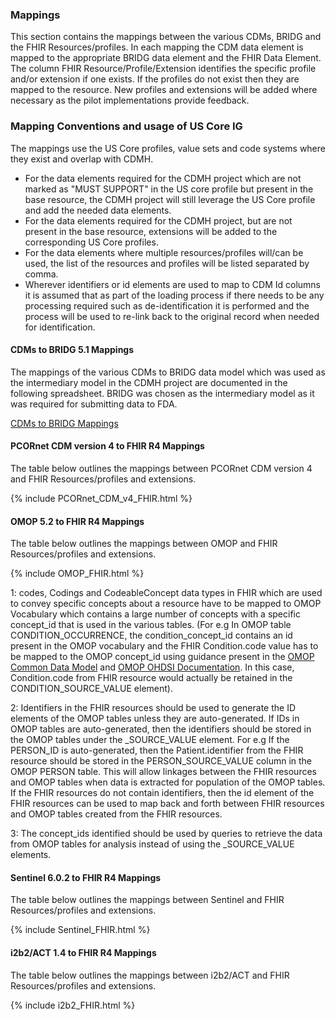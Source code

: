 ### Mappings

This section contains the mappings between the various CDMs, BRIDG and the FHIR Resources/profiles. In each mapping the CDM data element is mapped to the appropriate BRIDG data element and the FHIR Data Element. The column FHIR Resource/Profile/Extension identifies the specific profile and/or extension if one exists. If the profiles do not exist then they are mapped to the resource. New profiles and extensions will be added where necessary as the pilot implementations provide feedback.

### Mapping Conventions and usage of US Core IG

The mappings use the US Core profiles, value sets and code systems where they exist and overlap with CDMH. 

* For the data elements required for the CDMH project which are not marked as "MUST SUPPORT" in the US core profile but present in the base resource, the CDMH project will still leverage the US Core profile and add the needed data elements.
* For the data elements required for the CDMH project, but are not present in the base resource, extensions will be added to the corresponding US Core profiles. 
* For the data elements where multiple resources/profiles will/can be used, the list of the resources and profiles will be listed separated by comma.
* Wherever identifiers or id elements are used to map to CDM Id columns it is assumed that as part of the loading process if there needs to be any processing required such as de-identification it is performed and the process will be used to re-link back to the original record when needed for identification.



#### CDMs to BRIDG 5.1 Mappings 

The mappings of the various CDMs to BRIDG data model which was used as the intermediary model in the CDMH project are documented in the following spreadsheet. BRIDG was chosen as the intermediary model as it was required for submitting data to FDA.

[CDMs to BRIDG Mappings](https://drive.google.com/file/d/194nwCX3dBMU7cfCO8no7XFVHA6I3WlYm/view?usp=sharing)



#### PCORnet CDM version 4 to FHIR R4 Mappings

The table below outlines the mappings between PCORnet CDM version 4 and FHIR Resources/profiles and extensions.


{% include PCORnet_CDM_v4_FHIR.html %}



#### OMOP 5.2 to FHIR R4 Mappings

The table below outlines the mappings between OMOP and FHIR Resources/profiles and extensions.


{% include OMOP_FHIR.html %}


1: codes, Codings and CodeableConcept data types in FHIR which are used to convey specific concepts about a resource have to be mapped to OMOP Vocabulary which contains a large number of concepts with a specific concept_id that is used in the various tables. (For e.g In OMOP table CONDITION_OCCURRENCE, the condition_concept_id contains an id present in the OMOP vocabulary and the FHIR Condition.code value has to be mapped to the OMOP concept_id using guidance present in the [OMOP Common Data Model](https://ohdsi.github.io/CommonDataModel/) and [OMOP OHDSI Documentation](https://ohdsi.github.io/TheBookOfOhdsi/CommonDataModel.html#visitOccurrence). In this case, Condition.code from FHIR resource would actually be retained in the CONDITION_SOURCE_VALUE element).

2: Identifiers in the FHIR resources should be used to generate the ID elements of the OMOP tables unless they are auto-generated. If IDs in OMOP tables are auto-generated, then the identifiers should be stored in the OMOP tables under the <TABLENAME>_SOURCE_VALUE element. For e.g If the PERSON_ID is auto-generated, then the Patient.identifier from the FHIR resource should be stored in the PERSON_SOURCE_VALUE column in the OMOP PERSON table. This will allow linkages between the FHIR resources and OMOP tables when data is extracted for population of the OMOP tables. If the FHIR resources do not contain identifiers, then the id element of the FHIR resources can be used to map back and forth between FHIR resources and OMOP tables created from the FHIR resources.

3: The concept_ids identified should be used by queries to retrieve the data from OMOP tables for analysis instead of using the <DOMAIN>_SOURCE_VALUE elements.
 


#### Sentinel 6.0.2 to FHIR R4 Mappings

The table below outlines the mappings between Sentinel and FHIR Resources/profiles and extensions.


{% include Sentinel_FHIR.html %}



#### i2b2/ACT 1.4 to FHIR R4 Mappings

The table below outlines the mappings between i2b2/ACT and FHIR Resources/profiles and extensions.


{% include i2b2_FHIR.html %}


<br />

